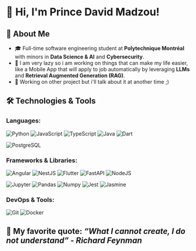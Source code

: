 
# 👋 Hi, I'm Prince David Madzou!

<!--Welcome to my GitHub profile! I'm a passionate software engineering student at **Polytechnique Montréal**, specializing in **Data Science & AI** and **Cybersecurity**. I love exploring the latest in **Machine Learning (ML)**, **Deep Learning (DL)**, and **Reinforcement Learning (RL)**. I also have a deep interest in **Generative AI** and **LLMs** (Large Language Models). When I'm not coding, you’ll probably find me enjoying **chess** or playing **sports**.-->
## 🚀 About Me
- 🎓 Full-time software engineering student at **Polytechnique Montréal** with minors in **Data Science & AI** and **Cybersecurity**.
- 🚀 I am very lazy so i am working on things that can make my life easier, like a Mobile App that will apply to job automatically by leveraging **LLMs** and **Retrieval Augmented Generation (RAG)**.
- 🔭 Working on other project but i'll talk about it at another time ;) 

## 🛠️ Technologies & Tools
### Languages:
![Python](https://img.shields.io/badge/-Python-3776AB?logo=python&logoColor=white)  ![JavaScript](https://img.shields.io/badge/-JavaScript-F7DF1E?logo=javascript&logoColor=black) 
![TypeScript](https://img.shields.io/badge/-TypeScript-3178C6?logo=typescript&logoColor=white) 
![Java](https://img.shields.io/badge/-Java-007396?logo=java&logoColor=white) ![Dart](https://img.shields.io/badge/-Dart-00B4A1?logo=dart&logoColor=white) 
<!--![C#](https://img.shields.io/badge/-C%23-239120?logo=csharp&logoColor=white)-->
![PostgreSQL](https://img.shields.io/badge/-PostgreSQL-4169E1?logo=postgresql&logoColor=white)
<!--![Go](https://img.shields.io/badge/-Go-00ADD8?logo=go&logoColor=white)-->


### Frameworks & Libraries:
![Angular](https://img.shields.io/badge/-Angular-DD0031?logo=angular&logoColor=white) ![NestJS](https://img.shields.io/badge/-NestJS-E0234E?logo=nestjs&logoColor=white)
![Flutter](https://img.shields.io/badge/-Flutter-02569B?logo=flutter&logoColor=white) ![FastAPI](https://img.shields.io/badge/-FastAPI-009688?logo=fastapi&logoColor=white)
![NodeJS](https://img.shields.io/badge/-Node.js-339933?logo=node.js&logoColor=white)
<!--[ASP .NET Core](https://img.shields.io/badge/-ASP.NET%20Core-512BD4?logo=aspdotnetcore&logoColor=white)-->
![Jupyter](https://img.shields.io/badge/-Jupyter-F37626?logo=jupyter&logoColor=white) ![Pandas](https://img.shields.io/badge/-Pandas-150458?logo=pandas&logoColor=white)
![Numpy](https://img.shields.io/badge/-NumPy-013243?logo=numpy&logoColor=white) ![Jest](https://img.shields.io/badge/-Jest-C21325?logo=jest&logoColor=white) 
![Jasmine](https://img.shields.io/badge/-Jasmine-8A4182?logo=jasmine&logoColor=white)

### DevOps & Tools:
![Git](https://img.shields.io/badge/-Git-F05032?logo=git&logoColor=white)
![Docker](https://img.shields.io/badge/-Docker-2496ED?logo=docker&logoColor=white)


<!--#### OS:
![Windows](https://img.shields.io/badge/-Windows-00A4EF?logo=windows&logoColor=white) 
![WSL](https://img.shields.io/badge/-WSL-000000?logo=windows-subsystem-for-linux&logoColor=white) -->

## 🧠 My favorite quote:  *“What I cannot create, I do not understand” - Richard Feynman*
<!--## 📊 GitHub Stats
![Your GitHub Stats](https://github-readme-stats.vercel.app/api?username=princee1&show_icons=true&hide_title=true&count_private=true&hide=prs)

![Top Languages](https://github-readme-stats.vercel.app/api/top-langs/?username=princee1&layout=compact&langs_count=6)-->

<!--
**princee1/Princee1** is a ✨ _special_ ✨ repository because its `README.md` (this file) appears on your GitHub profile.

Here are some ideas to get you started:

- 🔭 I’m currently working on ...
- 🌱 I’m currently learning ...
- 👯 I’m looking to collaborate on ...
- 🤔 I’m looking for help with ...
- 💬 Ask me about ...
- 📫 How to reach me: ...
- 😄 Pronouns: ...
- ⚡ Fun fact: ...
-->
